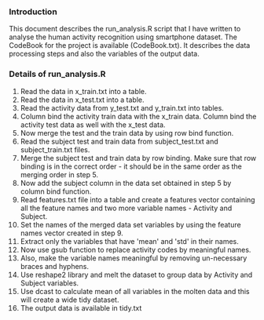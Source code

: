 ### Introduction

This document describes the run_analysis.R script that I have written to analyse the 
human activity recognition using smartphone dataset. 
The CodeBook for the project is available (CodeBook.txt). It describes the data processing 
steps and also the variables of the output data. 

### Details of run_analysis.R

1. Read the data in x_train.txt into a table. 
2. Read the data in x_test.txt into a table. 
3. Read the activity data from y_test.txt and y_train.txt into tables.
4. Column bind the activity train data with the x_train data. Column bind the activity test data as well with the x_test data. 
5. Now merge the test and the train data by using row bind function. 
6. Read the subject test and train data from subject_test.txt and subject_train.txt files. 
7. Merge the subject test and train data by row binding. Make sure that row binding is in the correct order - 
it should be in the same order as the merging order in step 5.
8. Now add the subject column in the data set obtained in step 5 by column bind function. 
9. Read features.txt file into a table and create a features vector containing all the feature names and two more variable names - Activity and Subject.
10. Set the names of the merged data set variables by using the feature names vector created in step 9. 
11. Extract only the variables that have 'mean' and 'std' in their names.
12. Now use gsub function to replace activity codes by meaningful names. 
13. Also, make the variable names meaningful by removing un-necessary braces and hyphens. 
14. Use reshape2 library and melt the dataset to group data by Activity and Subject variables. 
15. Use dcast to calculate mean of all variables in the molten data and this will create a wide tidy dataset. 
16. The output data is available in tidy.txt



